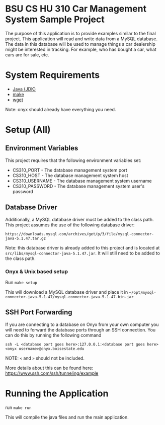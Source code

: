 # BSU CS HU 310 Car Management System Sample Project
The purpose of this application is to provide examples similar to
the final project. This application will read and write data
from a MySQL database. The data in this database will be used to
manage things a car dealership might be interested in tracking.
For example, who has bought a car, what cars are for sale, etc.


# System Requirements
* [Java (JDK)](https://www.oracle.com/java/technologies/javase/javase-jdk8-downloads.html)
* [make](https://www.gnu.org/software/make/)
* [wget](https://www.gnu.org/software/wget/)

Note: onyx should already have everything you need. 

# Setup (All)
## Environment Variables
This project requires that the following environment variables set:
* CS310_PORT - The database management system port
* CS310_HOST - The database management system host
* CS310_USERNAME - The database management system username
* CS310_PASSWORD - The database management system user's password


## Database Driver
Additionally, a MySQL database driver must be added to the class path. This
project assumes the use of the following database driver: 
```
https://downloads.mysql.com/archives/get/p/3/file/mysql-connector-java-5.1.47.tar.gz
```
Note: this database driver is already added to this project and is located at
 `src/libs/mysql-connector-java-5.1.47.jar`. It will still need to be added to the class path.

### Onyx & Unix based setup
Run `make setup`

This will download a MySQL database driver and place it in
`~/opt/mysql-connector-java-5.1.47/mysql-connector-java-5.1.47-bin.jar`

## SSH Port Forwarding
If you are connecting to a database on Onyx from your own computer you will
need to forward the database ports through an SSH connection. You can do this
by running the following command
``` 
ssh -L <database port goes here>:127.0.0.1:<database port goes here> <onyx username>@onyx.boisestate.edu
```
NOTE: `<` and `>` should not be included.

More details about this can be found here:
https://www.ssh.com/ssh/tunneling/example


# Running the Application
run `make run`

This will compile the java files and run the main application.
